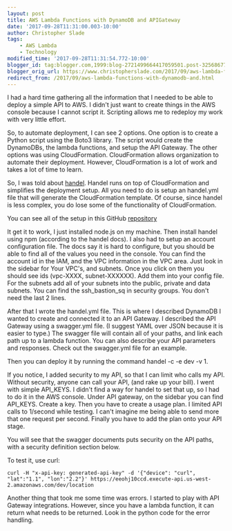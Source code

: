 ```yaml
---
layout: post
title: AWS Lambda Functions with DynamoDB and APIGateway
date: '2017-09-28T11:31:00.003-10:00'
author: Christopher Slade
tags:
    - AWS Lambda
    - Technology
modified_time: '2017-09-28T11:31:54.772-10:00'
blogger_id: tag:blogger.com,1999:blog-2721499664417059501.post-3256867729931253421
blogger_orig_url: https://www.christopherslade.com/2017/09/aws-lambda-functions-with-dynamodb-and.html
redirect_from: /2017/09/aws-lambda-functions-with-dynamodb-and.html
---
```



I had a hard time gathering all the information that I needed to be able to deploy a simple API to AWS. I didn't just want to create things in the AWS console because I cannot script it. Scripting allows me to redeploy my work with very little effort.

So, to automate deployment, I can see 2 options. One option is to create a Python script using the Boto3 library. The script would create the DynamoDBs, the lambda functions, and setup the API Gateway. The other options was using CloudFormation. CloudFormation allows organization to automate their deployment. However, CloudFormation is a lot of work and takes a lot of time to learn.

So, I was told about [handel](http://handel.readthedocs.io/). Handel runs on top of CloudFormation and simplifies the deployment setup.  All you need to do is setup an handel.yml file that will generate the CloudFormation template. Of course, since handel is less complex, you do lose some of the functionality of CloudFormation.

You can see all of the setup in this GitHub [repository](https://github.com/crslade/FirstDynamo)

It get it to work, I just installed node.js on my machine. Then install handel using npm (according to the handel docs). I also had to setup an account configuration file. The docs say it is hard to configure,  but you should be able to find all of the values you need in the console. You can find the account id in the IAM, and the VPC information in the VPC area. Just look in the sidebar for Your VPC's, and subnets. Once you click on them you should see ids (vpc-XXXX, subnet-XXXXXX). Add them into your config file. For the subnets add all of your subnets into the public, private and data subnets. You can find the ssh_bastion_sq in security groups. You don't need the last 2 lines.

After that I wrote the handel.yml file. This is where I described DynamoDB I wanted to create and connected it to an API Gateway. I described the API Gateway using a swagger.yml file. (I suggest YAML over JSON because it is easier to type.) The swagger file will contain all of your paths, and link each path up to a lambda function. You can also describe your API parameters and responses. Check out the swagger.yml file for an example.

Then you can deploy it by running the command handel -c <path to account config> -e dev -v 1.

If you notice, I added security to my API, so that I can limit who calls my API. Without security, anyone can call your API, (and rake up your bill). I went with simple API_KEYS. I didn't find a way for handel to set that up, so I had to do it in the AWS console. Under API gateway, on the sidebar you can find API_KEYS. Create a key. Then you have to create a usage plan. I limited API calls to 1/second while testing. I can't imagine me being able to send more that one request per second. Finally you have to add the plan onto your API stage. 

You will see that the swagger documents puts security on the API paths, with a security definition section below.

To test it, use curl:

    curl -H "x-api-key: generated-api-key" -d '{"device": "curl", "lat":"1.1", "lon":"2.2"}' https://eeohj10ccd.execute-api.us-west-2.amazonaws.com/dev/location

Another thing that took me some time was errors. I started to play with API Gateway integrations. However, since you have a lambda function, it can return what needs to be returned. Look in the python code for the error handling.
